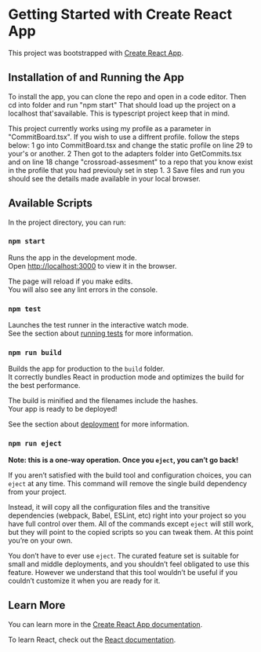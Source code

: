 # Getting Started with Create React App

This project was bootstrapped with [Create React App](https://github.com/facebook/create-react-app).

## Installation of and Running the App

To install the app, you can clone the repo and open in a code editor. Then cd into folder and run "npm start"
That should load up the project on a localhost that'savailable. This is typescript project keep that in mind.

This project currently works using my profile as a parameter in "CommitBoard.tsx". If you wish to use a diffrent profile. follow the steps below:
1 go into CommitBoard.tsx and change the static profile on line 29 to your's or another.
2 Then got to the adapters folder into GetCommits.tsx and on line 18 change "crossroad-assesment" to a repo that you know exist in the profile that you had previouly set in step 1.
3 Save files and run you should see the details made available in your local browser.

## Available Scripts

In the project directory, you can run:

### `npm start`

Runs the app in the development mode.\
Open [http://localhost:3000](http://localhost:3000) to view it in the browser.

The page will reload if you make edits.\
You will also see any lint errors in the console.

### `npm test`

Launches the test runner in the interactive watch mode.\
See the section about [running tests](https://facebook.github.io/create-react-app/docs/running-tests) for more information.

### `npm run build`

Builds the app for production to the `build` folder.\
It correctly bundles React in production mode and optimizes the build for the best performance.

The build is minified and the filenames include the hashes.\
Your app is ready to be deployed!

See the section about [deployment](https://facebook.github.io/create-react-app/docs/deployment) for more information.

### `npm run eject`

**Note: this is a one-way operation. Once you `eject`, you can’t go back!**

If you aren’t satisfied with the build tool and configuration choices, you can `eject` at any time. This command will remove the single build dependency from your project.

Instead, it will copy all the configuration files and the transitive dependencies (webpack, Babel, ESLint, etc) right into your project so you have full control over them. All of the commands except `eject` will still work, but they will point to the copied scripts so you can tweak them. At this point you’re on your own.

You don’t have to ever use `eject`. The curated feature set is suitable for small and middle deployments, and you shouldn’t feel obligated to use this feature. However we understand that this tool wouldn’t be useful if you couldn’t customize it when you are ready for it.

## Learn More

You can learn more in the [Create React App documentation](https://facebook.github.io/create-react-app/docs/getting-started).

To learn React, check out the [React documentation](https://reactjs.org/).
